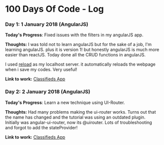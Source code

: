 # 100 Days Of Code - Log

### Day 1: 1 January 2018 (AngularJS)

**Today's Progress**: Fixed issues with the filters in my angularJS app.

**Thoughts:** I was told not to learn angularJS but for the sake of a job, I'm learning angularJS. plus it is version 1! but honestly angularJS is much more easier than reactJS. Today done all the CRUD functions in angularJS. 

I used [reload](https://www.npmjs.com/package/reload) as my localhost server. it automatically reloads the webpage when i save my codes. Very useful!

**Link to work:** [Classifieds App](https://github.com/nazmifeeroz/angular-classifieds)


### Day 2: 2 January 2018 (AngularJS)

**Today's Progress**: Learn a new technique using UI-Router.

**Thoughts:** Had many problems making the ui-router works. Turns out that the name has changed and the tutorial was using an outdated plugin. Initially was angular-ui-router, now its @uirouter. Lots of troubleshooting and forgot to add the stateProvider!

**Link to work:** [Classifieds App](https://github.com/nazmifeeroz/angular-classifieds)
